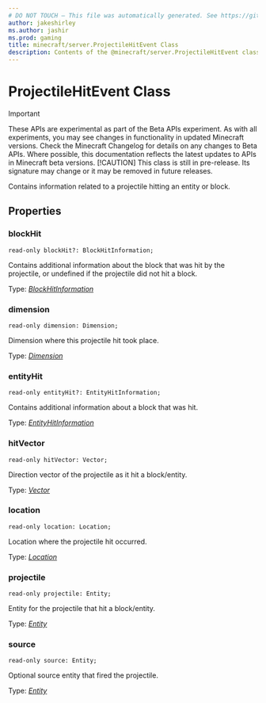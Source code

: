 ```yaml
---
# DO NOT TOUCH — This file was automatically generated. See https://github.com/mojang/minecraftapidocsgenerator to modify descriptions, examples, etc.
author: jakeshirley
ms.author: jashir
ms.prod: gaming
title: minecraft/server.ProjectileHitEvent Class
description: Contents of the @minecraft/server.ProjectileHitEvent class.
---
```

# ProjectileHitEvent Class
>[!IMPORTANT]
>These APIs are experimental as part of the Beta APIs experiment. As with all experiments, you may see changes in functionality in updated Minecraft versions. Check the Minecraft Changelog for details on any changes to Beta APIs. Where possible, this documentation reflects the latest updates to APIs in Minecraft beta versions.
> [!CAUTION]
> This class is still in pre-release.  Its signature may change or it may be removed in future releases.

Contains information related to a projectile hitting an entity or block.

## Properties

### **blockHit**
`read-only blockHit?: BlockHitInformation;`

Contains additional information about the block that was hit by the projectile, or undefined if the projectile did not hit a block.

Type: [*BlockHitInformation*](BlockHitInformation.md)

### **dimension**
`read-only dimension: Dimension;`

Dimension where this projectile hit took place.

Type: [*Dimension*](Dimension.md)

### **entityHit**
`read-only entityHit?: EntityHitInformation;`

Contains additional information about a block that was hit.

Type: [*EntityHitInformation*](EntityHitInformation.md)

### **hitVector**
`read-only hitVector: Vector;`

Direction vector of the projectile as it hit a block/entity.

Type: [*Vector*](Vector.md)

### **location**
`read-only location: Location;`

Location where the projectile hit occurred.

Type: [*Location*](Location.md)

### **projectile**
`read-only projectile: Entity;`

Entity for the projectile that hit a block/entity.

Type: [*Entity*](Entity.md)

### **source**
`read-only source: Entity;`

Optional source entity that fired the projectile.

Type: [*Entity*](Entity.md)

